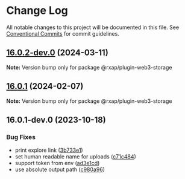 # Change Log

All notable changes to this project will be documented in this file.
See [Conventional Commits](https://conventionalcommits.org) for commit guidelines.

## [16.0.2-dev.0](https://gitlab.com/rxap/packages/compare/@rxap/plugin-web3-storage@16.0.1...@rxap/plugin-web3-storage@16.0.2-dev.0) (2024-03-11)

**Note:** Version bump only for package @rxap/plugin-web3-storage

## [16.0.1](https://gitlab.com/rxap/packages/compare/@rxap/plugin-web3-storage@16.0.1-dev.0...@rxap/plugin-web3-storage@16.0.1) (2024-02-07)

**Note:** Version bump only for package @rxap/plugin-web3-storage

## 16.0.1-dev.0 (2023-10-18)

### Bug Fixes

- print explore link ([3b733e1](https://gitlab.com/rxap/packages/commit/3b733e1e400bcf05dc75ac54acaad04aca0a5ecc))
- set human readable name for uploads ([c71c484](https://gitlab.com/rxap/packages/commit/c71c48493a16ec96f5abd31c3d6fd68c45a78a85))
- support token from env ([ad3e1cd](https://gitlab.com/rxap/packages/commit/ad3e1cd1787d743ee9a4630a5bcd20d906efe219))
- use absolute output path ([c980a96](https://gitlab.com/rxap/packages/commit/c980a963c27c5a1b4150bf408cae67cc01a128fa))
